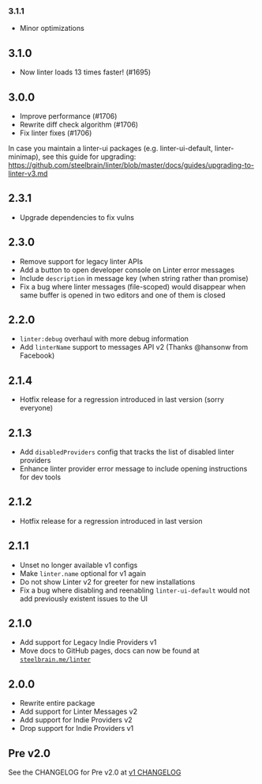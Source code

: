 ### 3.1.1
- Minor optimizations

## 3.1.0
- Now linter loads 13 times faster! (#1695)


## 3.0.0
- Improve performance (#1706)
- Rewrite diff check algorithm (#1706)
- Fix linter fixes (#1706)

In case you maintain a linter-ui packages (e.g. linter-ui-default, linter-minimap), see this guide for upgrading: https://github.com/steelbrain/linter/blob/master/docs/guides/upgrading-to-linter-v3.md

## 2.3.1

- Upgrade dependencies to fix vulns

## 2.3.0

- Remove support for legacy linter APIs
- Add a button to open developer console on Linter error messages
- Include `description` in message key (when string rather than promise)
- Fix a bug where linter messages (file-scoped) would disappear when same buffer is opened in two editors and one of them is closed

## 2.2.0

- `linter:debug` overhaul with more debug information
- Add `linterName` support to messages API v2 (Thanks @hansonw from Facebook)

## 2.1.4

- Hotfix release for a regression introduced in last version (sorry everyone)

## 2.1.3

- Add `disabledProviders` config that tracks the list of disabled linter providers
- Enhance linter provider error message to include opening instructions for dev tools

## 2.1.2

- Hotfix release for a regression introduced in last version

## 2.1.1

- Unset no longer available v1 configs
- Make `linter.name` optional for v1 again
- Do not show Linter v2 for greeter for new installations
- Fix a bug where disabling and reenabling `linter-ui-default` would not add previously existent issues to the UI

## 2.1.0

- Add support for Legacy Indie Providers v1
- Move docs to GitHub pages, docs can now be found at [`steelbrain.me/linter`](http://steelbrain.me/linter)

## 2.0.0

- Rewrite entire package
- Add support for Linter Messages v2
- Add support for Indie Providers v2
- Drop support for Indie Providers v1

## Pre v2.0

See the CHANGELOG for Pre v2.0 at [v1 CHANGELOG](https://github.com/steelbrain/linter/blob/v1/CHANGELOG.md)
